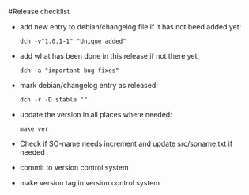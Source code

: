 #Release checklist

- add new entry to debian/changelog file if it has not beed added yet:

	```
	dch -v"1.0.1-1" "Unique added"
	```

- add what has been done in this release if not there yet:

	```
	dch -a "important bug fixes"
	```

- mark debian/changelog entry as released:

	```
	dch -r -D stable ""
	```

- update the version in all places where needed:

	```
	make ver
	```

- Check if SO-name needs increment and update src/soname.txt if needed

- commit to version control system

- make version tag in version control system
